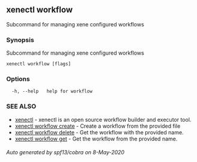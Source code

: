 ## xenectl workflow

Subcommand for managing xene configured workflows

### Synopsis

Subcommand for managing xene configured workflows

```
xenectl workflow [flags]
```

### Options

```
  -h, --help   help for workflow
```

### SEE ALSO

* [xenectl](xenectl.md)	 - xenectl is an open source workflow builder and executor tool.
* [xenectl workflow create](xenectl_workflow_create.md)	 - Create a workflow from the provided file
* [xenectl workflow delete](xenectl_workflow_delete.md)	 - Get the workflow with the provided name.
* [xenectl workflow get](xenectl_workflow_get.md)	 - Get the workflow from the provided name.

###### Auto generated by spf13/cobra on 8-May-2020
